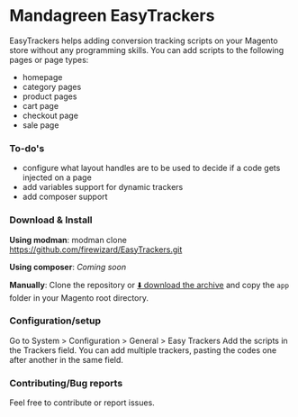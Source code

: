 Mandagreen EasyTrackers
========================
EasyTrackers helps adding conversion tracking scripts on your Magento store without any programming skills. 
You can add scripts to the following pages or page types:
* homepage
* category pages
* product pages
* cart page
* checkout page
* sale page


### To-do's
* configure what layout handles are to be used to decide if a code gets injected on a page
* add variables support for dynamic trackers
* add composer support


### Download & Install
**Using modman**: modman clone https://github.com/firewizard/EasyTrackers.git

**Using composer**: _Coming soon_

**Manually**: Clone the repository or [:arrow_down: download the archive](https://github.com/firewizard/EasyTrackers/archive/master.zip) and copy the `app` folder in your Magento root directory.


### Configuration/setup
Go to System > Configuration > General > Easy Trackers
Add the scripts in the Trackers field. You can add multiple trackers, pasting the codes one after another in the same field.


### Contributing/Bug reports
Feel free to contribute or report issues.